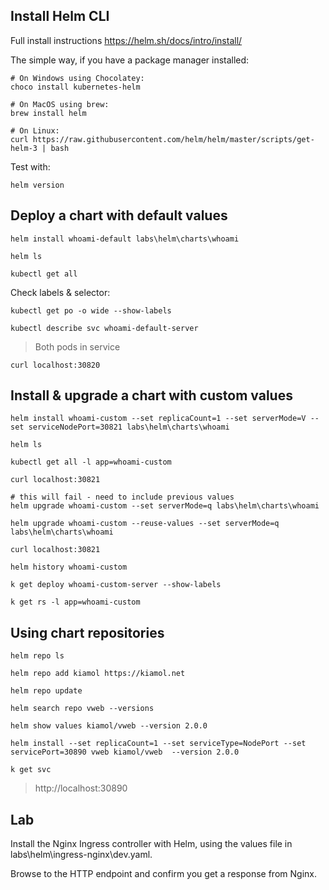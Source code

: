 
## Install Helm CLI

Full install instructions https://helm.sh/docs/intro/install/

The simple way, if you have a package manager installed:

```
# On Windows using Chocolatey:
choco install kubernetes-helm

# On MacOS using brew:
brew install helm

# On Linux:
curl https://raw.githubusercontent.com/helm/helm/master/scripts/get-helm-3 | bash
```

Test with:

```
helm version
```

## Deploy a chart with default values

```
helm install whoami-default labs\helm\charts\whoami

helm ls

kubectl get all
```

Check labels & selector:

```
kubectl get po -o wide --show-labels

kubectl describe svc whoami-default-server 
```

> Both pods in service

```
curl localhost:30820
```


## Install & upgrade a chart with custom values


```
helm install whoami-custom --set replicaCount=1 --set serverMode=V --set serviceNodePort=30821 labs\helm\charts\whoami

helm ls

kubectl get all -l app=whoami-custom
```

```
curl localhost:30821
```

```
# this will fail - need to include previous values
helm upgrade whoami-custom --set serverMode=q labs\helm\charts\whoami

helm upgrade whoami-custom --reuse-values --set serverMode=q labs\helm\charts\whoami

curl localhost:30821
```

```
helm history whoami-custom

k get deploy whoami-custom-server --show-labels

k get rs -l app=whoami-custom
```


## Using chart repositories

```
helm repo ls

helm repo add kiamol https://kiamol.net

helm repo update
```

```
helm search repo vweb --versions

helm show values kiamol/vweb --version 2.0.0

helm install --set replicaCount=1 --set serviceType=NodePort --set servicePort=30890 vweb kiamol/vweb  --version 2.0.0

k get svc
```

> http://localhost:30890


## Lab

Install the Nginx Ingress controller with Helm, using the values file in labs\helm\ingress-nginx\dev.yaml.

Browse to the HTTP endpoint and confirm you get a response from Nginx.
